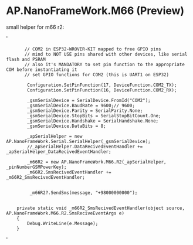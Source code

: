 # AP.NanoFrameWork.M66 (Preview)

small helper for m66 r2:

'

           // COM2 in ESP32-WROVER-KIT mapped to free GPIO pins
           // mind to NOT USE pins shared with other devices, like serial flash and PSRAM
           // also it's MANDATORY to set pin function to the appropriate COM before instantiating it
           // set GPIO functions for COM2 (this is UART1 on ESP32)

            Configuration.SetPinFunction(17, DeviceFunction.COM2_TX);
            Configuration.SetPinFunction(16, DeviceFunction.COM2_RX);

            _gsmSerialDevice = SerialDevice.FromId("COM2");
            _gsmSerialDevice.BaudRate = 9600;// 9600;
            _gsmSerialDevice.Parity = SerialParity.None;
            _gsmSerialDevice.StopBits = SerialStopBitCount.One;
            _gsmSerialDevice.Handshake = SerialHandshake.None;
            _gsmSerialDevice.DataBits = 8;

            _apSerialHelper = new AP.NanoFrameWork.Serial.SerialHelper(_gsmSerialDevice);
            //_apSerialHelper.DataRecivedEventHandler += _apSerialHelper_DataRecivedEventHandler;

            _m66R2 = new AP.NanoFrameWork.M66.R2(_apSerialHelper, _pinNumberGSMPowerKey);
            _m66R2.SmsRecivedEventHandler += _m66R2_SmsRecivedEventHandler;
            
            
             _m66R2?.SendSms(message, "+98000000000");
                  
                  
        private static void _m66R2_SmsRecivedEventHandler(object source, AP.NanoFrameWork.M66.R2.SmsReciveEventArgs e)
        {
            Debug.WriteLine(e.Message);
        }
'
